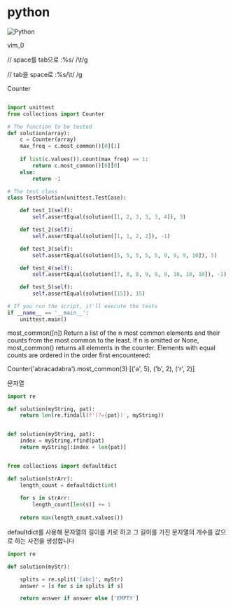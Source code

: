 # python

![Python](https://img.shields.io/badge/python-3670A0?style=for-the-badge&logo=python&logoColor=ffdd54)




vim_0

// space를 tab으로
:%s/    /\t/g
 
// tab을 space로
:%s/\t/    /g



Counter 
```python

import unittest
from collections import Counter

# The function to be tested
def solution(array):
    c = Counter(array)
    max_freq = c.most_common()[0][1]
    
    if list(c.values()).count(max_freq) == 1:
        return c.most_common()[0][0]
    else:
        return -1

# The test class
class TestSolution(unittest.TestCase):

    def test_1(self):
        self.assertEqual(solution([1, 2, 3, 3, 3, 4]), 3)

    def test_2(self):
        self.assertEqual(solution([1, 1, 2, 2]), -1)

    def test_3(self):
        self.assertEqual(solution([5, 5, 5, 5, 5, 9, 9, 9, 10]), 5)

    def test_4(self):
        self.assertEqual(solution([7, 8, 8, 9, 9, 9, 10, 10, 10]), -1)

    def test_5(self):
        self.assertEqual(solution([15]), 15)

# If you run the script, it'll execute the tests
if __name__ == '__main__':
    unittest.main()

```

most_common([n])
Return a list of the n most common elements and their counts from the most common to the least. If n is omitted or None, most_common() returns all elements in the counter. Elements with equal counts are ordered in the order first encountered:

>>>
Counter('abracadabra').most_common(3)
[('a', 5), ('b', 2), ('r', 2)]






문자열 

```python
import re

def solution(myString, pat):
    return len(re.findall(f'(?={pat})', myString))
```
```python

def solution(myString, pat):
    index = myString.rfind(pat)
    return myString[:index + len(pat)]
```
```python

from collections import defaultdict

def solution(strArr):
    length_count = defaultdict(int)
    
    for s in strArr:
        length_count[len(s)] += 1
        
    return max(length_count.values())
```
defaultdict를 사용해 문자열의 길이를 키로 하고 그 길이를 가진 문자열의 개수를 값으로 하는 사전을 생성합니다

```python
import re

def solution(myStr):

    splits = re.split('[abc]', myStr)
    answer = [s for s in splits if s]

    return answer if answer else ['EMPTY']
```
